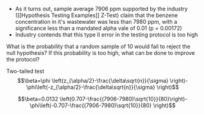 - As it turns out, sample average 7906 ppm supported by the industry ([[Hypothesis Testing Examples]] Z-Test) claim that the benzene concentration in it's wastewater was less than 7980 ppm, with a significance less than a mandated alpha vale of 0.01 (p = 0.00172)
- Industry contends that this type II error in the testing protocol is too high

What is the probability that a random sample of 10 would fail to reject the null hypothesis? If this probability is too high, what can be done to improve the protocol?

Two-tailed test $$\beta=\phi \left(z_{\alpha/2}-\frac{\delta\sqrt{n}}{\sigma} \right)-\phi\left(-z_{\alpha/2}-\frac{\delta\sqrt{n}}{\sigma} \right)$$

 $$\beta=0.0132 \left(0.707-\frac{(7906-7980)\sqrt{10}}{80}\right)-\phi\left(-0.707-\frac{(7906-7980)\sqrt{10}}{80} \right)$$